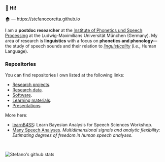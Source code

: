 ### 🖖 Hi!

🏠 — <https://stefanocoretta.github.io>


I am a **postdoc researcher** at the [Institute of Phonetics und Speech Processing](https://www.en.phonetik.uni-muenchen.de/index.html) at the Ludwig-Maximilians Universität München (Germany). My area of research is **linguistics** with a focus on **phonetics and phonology**—the study of speech sounds and their relation to [*linguisticality*](https://doi.org/10.3389/fpsyg.2019.03056) (i.e., Human Language).

### Repositories

You can find repositories I own listed at the following links:

- [Research projects](https://github.com/stefanocoretta?tab=repositories&q=research-project&type=&language=).
- [Research data](https://github.com/stefanocoretta?tab=repositories&q=research-data&type=&language=&sort=).
- [Software](https://github.com/stefanocoretta?tab=repositories&q=software&type=&language=&sort=).
- [Learning materials](https://github.com/stefanocoretta?tab=repositories&q=teaching-materials&type=&language=&sort=).
- [Presentations](https://github.com/stefanocoretta?tab=repositories&q=talk&type=&language=&sort=).

More here:

- [learnB4SS](https://github.com/learnB4SS): Learn Bayesian Analysis for Speech Sciences Workshop.
- [Many Speech Analyses](https://github.com/many-speech-analyses). *Multidimensional signals and analytic flexibility: Estimating degrees of freedom in human speech analyses*.

<br>

![Stefano's github stats](https://github-readme-stats.vercel.app/api?username=stefanocoretta&show_icons=true&theme=dracula)
